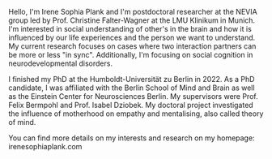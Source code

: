 Hello, I'm Irene Sophia Plank and I'm postdoctoral researcher at the NEVIA group led by Prof. Christine Falter-Wagner at the LMU Klinikum in Munich. I'm interested in social understanding of other's in the brain and how it is influenced by our life experiences and the person we want to understand. My current research focuses on cases where two interaction partners can be more or less "in sync". Additionally, I'm focusing on social cognition in neurodevelopmental disorders. 
 
I finished my PhD at the Humboldt-Universität zu Berlin in 2022. As a PhD candidate, I was affiliated with the Berlin School of Mind and Brain as well as the Einstein Center for Neurosciences Berlin. My supervisors were Prof. Felix Bermpohl and Prof. Isabel Dziobek. My doctoral project investigated the influence of motherhood on empathy and mentalising, also called theory of mind.

You can find more details on my interests and research on my homepage: irenesophiaplank.com

<!---
IreneSophia/IreneSophia is a ✨ special ✨ repository because its `README.md` (this file) appears on your GitHub profile.
You can click the Preview link to take a look at your changes.
--->

